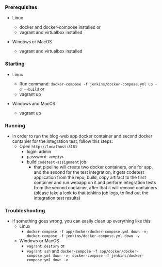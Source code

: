 ### Prerequisites
- Linux
  - docker and docker-compose installed
  or
  - vagrant and virtualbox installed

- Windows or MacOS
  - vagrant and virtualbox installed

### Starting
- Linux
  - Run command: `docker-compose -f jenkins/docker-compose.yml up -d --build`
  or
  - vagrant up

- Windows and MacOS
  - vagrant up

### Running
- In order to run the blog-web app docker container and second docker contanier for the integration test, follow this steps:
  - Open `http://localhost:8181`
    - login: admin
    - password: `<empty>`
    - build `codetest-assignment` job
      - that pipeline will create two docker containers, one for app, and the second for the test integration, it gets codetest application from the repo, build, copy artifact to the first container and run webapp on it and perform integration tests from the second container, after that it will remove containers (please take a look to that jenkins job logs, to find out the integration test results)

### Troubleshooting
- If something goes wrong, you can easily clean up everything like this:
  - Linux
    - `docker-compose -f app/docker/docker-compose.yml down -v; docker-compose -f jenkins/docker-compose.yml down -v`
  - Windows or MacOS
    - `vagrant destory`
    or
    - `vagrant ssh` and `docker-compose -f app/docker/docker-compose.yml down -v; docker-compose -f jenkins/docker-compose.yml down -v`
